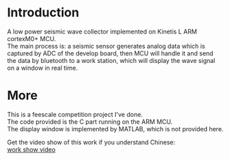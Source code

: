 # Introduction
A low power seismic wave collector implemented on Kinetis L ARM cortexM0+ MCU.  
The main process is: a seismic sensor generates analog data which is captured by ADC of the develop board, then MCU will handle it and send the data by bluetooth to a work station, which will display the wave signal on a window in real time.    


# More
This is a feescale competition project I've done.   
The code provided is the C part running on the ARM MCU.      
The display window is implemented by MATLAB, which is not provided here.    

Get the video show of this work if you understand Chinese:     
[work show video](https://tv.sohu.com/v/dXMvNjMyOTk3NDIvNTgxMTg1ODkuc2h0bWw=.html)

